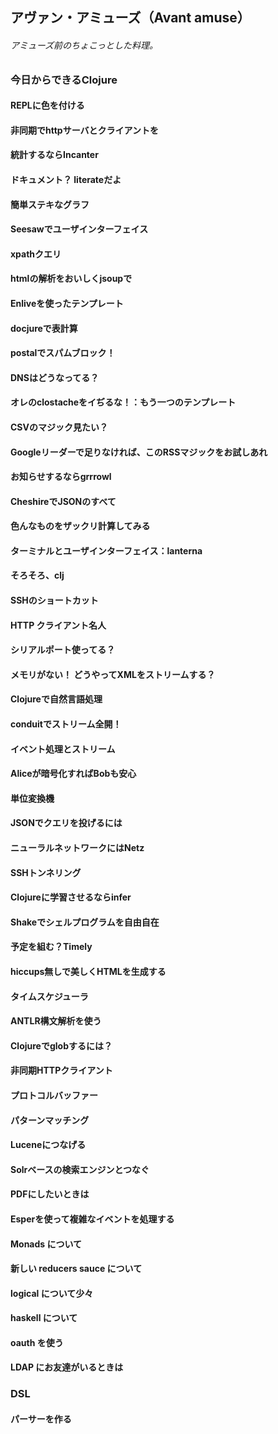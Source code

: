 ## アヴァン・アミューズ（Avant amuse）
###### アミューズ前のちょこっとした料理。

### 今日からできるClojure
#### REPLに色を付ける
#### 非同期でhttpサーバとクライアントを 
#### 統計するならIncanter
#### ドキュメント？ literateだよ 
#### 簡単ステキなグラフ
#### Seesawでユーザインターフェイス
#### xpathクエリ
#### htmlの解析をおいしくjsoupで
#### Enliveを使ったテンプレート
#### docjureで表計算
#### postalでスパムブロック！
#### DNSはどうなってる？ 
#### オレのclostacheをイぢるな！：もう一つのテンプレート 
#### CSVのマジック見たい？
#### Googleリーダーで足りなければ、このRSSマジックをお試しあれ
#### お知らせするならgrrrowl
#### CheshireでJSONのすべて
#### 色んなものをザックリ計算してみる
#### ターミナルとユーザインターフェイス：lanterna
#### そろそろ、clj
#### SSHのショートカット
#### HTTP クライアント名人
#### シリアルポート使ってる？
#### メモリがない！ どうやってXMLをストリームする？
#### Clojureで自然言語処理
#### conduitでストリーム全開！
#### イベント処理とストリーム
#### Aliceが暗号化すればBobも安心 
#### 単位変換機
#### JSONでクエリを投げるには
#### ニューラルネットワークにはNetz
#### SSHトンネリング
#### Clojureに学習させるならinfer
#### Shakeでシェルプログラムを自由自在
#### 予定を組む？Timely
#### hiccups無しで美しくHTMLを生成する
#### タイムスケジューラ
#### ANTLR構文解析を使う
#### Clojureでglobするには？
#### 非同期HTTPクライアント
#### プロトコルバッファー
#### パターンマッチング
#### Luceneにつなげる
#### Solrベースの検索エンジンとつなぐ
#### PDFにしたいときは
#### Esperを使って複雑なイベントを処理する
#### Monads について
#### 新しい reducers sauce について
#### logical について少々
#### haskell について
#### oauth を使う
#### LDAP にお友達がいるときは

### DSL
#### パーサーを作る